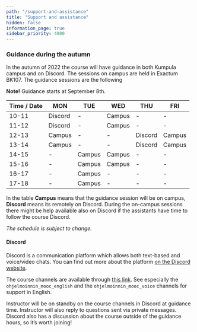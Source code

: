 ```yaml
---
path: "/support-and-assistance"
title: "Support and assistance"
hidden: false
information_page: true
sidebar_priority: 4000
---
```


### Guidance during the autumn

In the autumn of 2022 the course will have guidance in both Kumpula campus and on Discord. The sessions on campus are held in Exactum BK107. The guidance sessions are the following

<strong>Note!</strong> Guidance starts at September 8th.

| Time / Date | MON | TUE | WED | THU | FRI |
|-----|----|----|----|----|----|
| 10-11 | Discord | - | Campus | - | - |
| 11-12 | Discord | - | Campus | - | - |
| 12-13 | Campus | - | - | Discord | Campus |
| 13-14 | Campus | - | - | Discord | Campus |
| 14-15 | - | Campus | Campus | - | - |
| 15-16 | - | Campus | Campus | - | - |
| 16-17 | - | Campus | - | - | - |
| 17-18 | - | Campus | - | - | - |

In the table **Campus** means that the guidance session will be on campus, **Discord** means its remotely on Discord. During the on-campus sessions there might be help available also on Discord if the assistants have time to follow the course Discord.

*The schedule is subject to change.*

#### Discord

Discord is a communication platform which allows both text-based and voice/video chats. You can find out more about the platform [on the Discord website](https://discord.com/).

The course channels are available through [this link](https://study.cs.helsinki.fi/discord/join/ohjelmoinnin_mooc). See especially the `ohjelmoinnin_mooc_english` and the `ohjelmoinnin_mooc_voice` channels for support in English.

Instructor will be on standby on the course channels in Discord at guidance time. Instructor will also reply to questions sent via private messages. Discord also has a discussion about the course outside of the guidance hours, so it’s worth joining!
